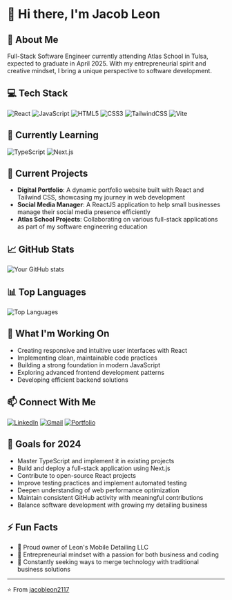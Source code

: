 # 👋 Hi there, I'm Jacob Leon

## 🚀 About Me

Full-Stack Software Engineer currently attending Atlas School in Tulsa, expected to graduate in April 2025. With my entrepreneurial spirit and creative mindset, I bring a unique perspective to software development.

## 💻 Tech Stack

![React](https://img.shields.io/badge/React-20232A?style=for-the-badge&logo=react&logoColor=61DAFB)
![JavaScript](https://img.shields.io/badge/JavaScript-F7DF1E?style=for-the-badge&logo=javascript&logoColor=black)
![HTML5](https://img.shields.io/badge/HTML5-E34F26?style=for-the-badge&logo=html5&logoColor=white)
![CSS3](https://img.shields.io/badge/CSS3-1572B6?style=for-the-badge&logo=css3&logoColor=white)
![TailwindCSS](https://img.shields.io/badge/Tailwind_CSS-38B2AC?style=for-the-badge&logo=tailwind-css&logoColor=white)
![Vite](https://img.shields.io/badge/Vite-646CFF?style=for-the-badge&logo=vite&logoColor=white)

## 🌱 Currently Learning

![TypeScript](https://img.shields.io/badge/TypeScript-007ACC?style=for-the-badge&logo=typescript&logoColor=white)
![Next.js](https://img.shields.io/badge/Next.js-000000?style=for-the-badge&logo=next.js&logoColor=white)

## 🔭 Current Projects

- **Digital Portfolio**: A dynamic portfolio website built with React and Tailwind CSS, showcasing my journey in web development
- **Social Media Manager**: A ReactJS application to help small businesses manage their social media presence efficiently
- **Atlas School Projects**: Collaborating on various full-stack applications as part of my software engineering education

## 📈 GitHub Stats

![Your GitHub stats](https://github-readme-stats.vercel.app/api?username=jacobleon2117&show_icons=true&theme=radical)

## 📊 Top Languages

![Top Languages](https://github-readme-stats.vercel.app/api/top-langs/?username=jacobleon2117&layout=compact&theme=radical)

## 💼 What I'm Working On

- Creating responsive and intuitive user interfaces with React
- Implementing clean, maintainable code practices
- Building a strong foundation in modern JavaScript
- Exploring advanced frontend development patterns
- Developing efficient backend solutions

## 📫 Connect With Me

[![LinkedIn](https://img.shields.io/badge/LinkedIn-0077B5?style=for-the-badge&logo=linkedin&logoColor=white)](https://www.linkedin.com/in/jacobleon02)
[![Gmail](https://img.shields.io/badge/Gmail-D14836?style=for-the-badge&logo=gmail&logoColor=white)](mailto:jacobleon2117@gmail.com)
[![Portfolio](https://img.shields.io/badge/Portfolio-000000?style=for-the-badge&logo=About.me&logoColor=white)](https://jacobleon.netlify.app/)

## 🎯 Goals for 2024

- Master TypeScript and implement it in existing projects
- Build and deploy a full-stack application using Next.js
- Contribute to open-source React projects
- Improve testing practices and implement automated testing
- Deepen understanding of web performance optimization
- Maintain consistent GitHub activity with meaningful contributions
- Balance software development with growing my detailing business

## ⚡ Fun Facts

- 🚗 Proud owner of Leon's Mobile Detailing LLC
- 💼 Entrepreneurial mindset with a passion for both business and coding
- 🎯 Constantly seeking ways to merge technology with traditional business solutions

---

⭐️ From [jacobleon2117](https://github.com/jacobleon2117)
